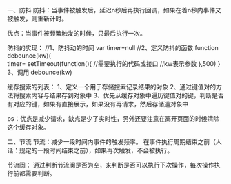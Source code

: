 一、防抖
防抖：当事件被触发后，延迟n秒后再执行回调，如果在着n秒内事件又被触发，则重新计时。

优点：当事件被频繁触发的时候，只最后执行一次。

防抖的实现：
 //1、防抖动的时间
var timer=null 
//2、定义防抖的函数
function debounce(kw){  
  timer= setTimeout(function(){
    //需要执行的代码或接口
    //kw表示参数
  },500)
}
3、调用
debounce(kw)

缓存搜索的列表：
1、定义一个用于存储搜索记录结果的对象
2、通过键值对的方法将搜索内容与结果存到对象中
3、优先从缓存对象中遍历键值对的键，判断是否有对应的键，如果有直接展示，如果没有再请求，然后存储道对象中

ps：优点是减少请求，缺点是少了实时性，另外还要注意在离开页面的时候清除这个缓存对象。

二、节流
节流：减少一段时间内事件的触发频率。
在事件执行周期结束之前（人话：规定的一段时间结束之前），如果再次触发，不会被执行。

节流阀：
通过判断节流阀是否为空，来判断是否可以执行下次操作，每次操作执行前都需要判断。